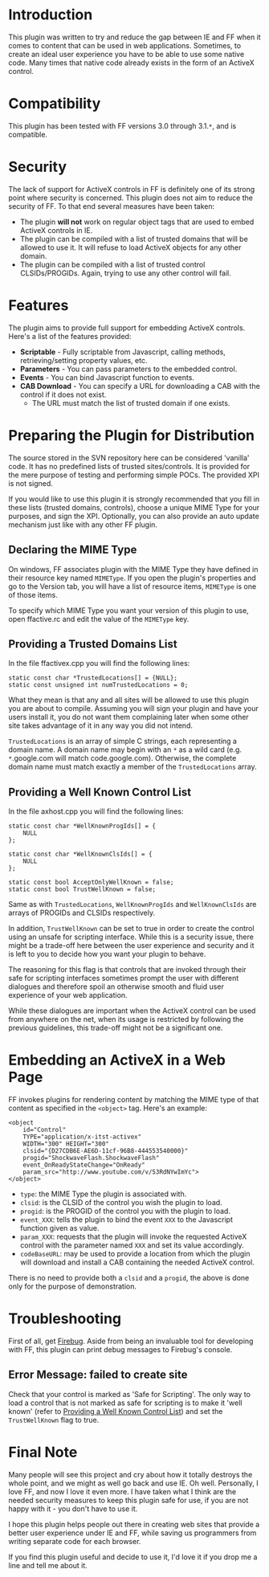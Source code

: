 

# Introduction #

This plugin was written to try and reduce the gap between IE and FF when it comes to content that can be used in web applications. Sometimes, to create an ideal user experience you have to be able to use some native code. Many times that native code already exists in the form of an ActiveX control.

# Compatibility #

This plugin has been tested with FF versions 3.0 through 3.1.`*`, and is compatible.

# Security #

The lack of support for ActiveX controls in FF is definitely one of its strong point where security is concerned. This plugin does not aim to reduce the security of FF. To that end several measures have been taken:

  * The plugin **will not** work on regular object tags that are used to embed ActiveX controls in IE.
  * The plugin can be compiled with a list of trusted domains that will be allowed to use it. It will refuse to load ActiveX objects for any other domain.
  * The plugin can be compiled with a list of trusted control CLSIDs/PROGIDs. Again, trying to use any other control will fail.

# Features #

The plugin aims to provide full support for embedding ActiveX controls. Here's a list of the features provided:

  * **Scriptable** - Fully scriptable from Javascript, calling methods, retrieving/setting property values, etc.
  * **Parameters** - You can pass parameters to the embedded control.
  * **Events** - You can bind Javascript function to events.
  * **CAB Download** - You can specify a URL for downloading a CAB with the control if it does not exist.
    * The URL must match the list of trusted domain if one exists.

# Preparing the Plugin for Distribution #

The source stored in the SVN repository here can be considered 'vanilla' code. It has no predefined lists of trusted sites/controls. It is provided for the mere purpose of testing and performing simple POCs. The provided XPI is not signed.

If you would like to use this plugin it is strongly recommended that you fill in these lists (trusted domains, controls), choose a unique MIME Type for your purposes, and sign the XPI. Optionally, you can also provide an auto update mechanism just like with any other FF plugin.

## Declaring the MIME Type ##

On windows, FF associates plugin with the MIME Type they have defined in their resource key named `MIMEType`. If you open the plugin's properties and go to the Version tab, you will have a list of resource items, `MIMEType` is one of those items.

To specify which MIME Type you want your version of this plugin to use, open ffactive.rc and edit the value of the `MIMEType` key.

## Providing a Trusted Domains List ##

In the file ffactivex.cpp you will find the following lines:
```
static const char *TrustedLocations[] = {NULL};
static const unsigned int numTrustedLocations = 0;
```
What they mean is that any and all sites will be allowed to use this plugin you are about to compile. Assuming you will sign your plugin and have your users install it, you do not want them complaining later when some other site takes advantage of it in any way you did not intend.

`TrustedLocations` is an array of simple C strings, each representing a domain name. A domain name may begin with an `*` as a wild card (e.g. `*`.google.com will match code.google.com). Otherwise, the complete domain name must match exactly a member of the `TrustedLocations` array.

## Providing a Well Known Control List ##

In the file axhost.cpp you will find the following lines:
```
static const char *WellKnownProgIds[] = {
	NULL
};

static const char *WellKnownClsIds[] = {
	NULL
};

static const bool AcceptOnlyWellKnown = false;
static const bool TrustWellKnown = false;
```

Same as with `TrustedLocations`, `WellKnownProgIds` and `WellKnownClsIds` are arrays of PROGIDs and CLSIDs respectively.

In addition, `TrustWellKnown` can be set to true in order to create the control using an unsafe for scripting interface. While this is a security issue, there might be a trade-off here between the user experience and security and it is left to you to decide how you want your plugin to behave.

The reasoning for this flag is that controls that are invoked through their safe for scripting interfaces sometimes prompt the user with different dialogues and therefore spoil an otherwise smooth and fluid user experience of your web application.

While these dialogues are important when the ActiveX control can be used from anywhere on the net, when its usage is restricted by following the previous guidelines, this trade-off might not be a significant one.

# Embedding an ActiveX in a Web Page #

FF invokes plugins for rendering content by matching the MIME type of that content as specified in the `<object>` tag. Here's an example:
```
<object
	id="Control"
	TYPE="application/x-itst-activex"
	WIDTH="300" HEIGHT="300"
	clsid="{D27CDB6E-AE6D-11cf-96B8-444553540000}"
	progid="ShockwaveFlash.ShockwaveFlash"
	event_OnReadyStateChange="OnReady"
	param_src="http://www.youtube.com/v/53RdNYwImYc">
</object>
```
  * `type`: the MIME Type the plugin is associated with.
  * `clsid`: is the CLSID of the control you wish the plugin to load.
  * `progid`: is the PROGID of the control you with the plugin to load.
  * `event_XXX`: tells the plugin to bind the event `XXX` to the Javascript function given as value.
  * `param_XXX`: requests that the plugin will invoke the requested ActiveX control with the parameter named `XXX` and set its value accordingly.
  * `codeBaseURL`: may be used to provide a location from which the plugin will download and install a CAB containing the needed ActiveX control.

There is no need to provide both a `clsid` and a `progid`, the above is done only for the purpose of demonstration.

# Troubleshooting #

First of all, get [Firebug](http://getfirebug.com/). Aside from being an invaluable tool for developing with FF, this plugin can print debug messages to Firebug's console.

## Error Message: failed to create site ##

Check that your control is marked as 'Safe for Scripting'. The only way to load a control that is not marked as safe for scripting is to make it 'well known' (refer to [Providing a Well Known Control List](Documentation#Providing_a_Well_Known_Control_List.md)) and set the `TrustWellKnown` flag to true.

# Final Note #

Many people will see this project and cry about how it totally destroys the whole point, and we might as well go back and use IE. Oh well. Personally, I love FF, and now I love it even more. I have taken what I think are the needed security measures to keep this plugin safe for use, if you are not happy with it - you don't have to use it.

I hope this plugin helps people out there in creating web sites that provide a better user experience under IE and FF, while saving us programmers from writing separate code for each browser.

If you find this plugin useful and decide to use it, I'd love it if you drop me a line and tell me about it.
